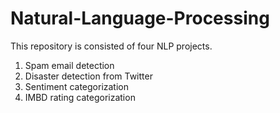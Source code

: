 # Natural-Language-Processing

This repository is consisted of four NLP projects.

1. Spam email detection
2. Disaster detection from Twitter
3. Sentiment categorization
4. IMBD rating categorization
